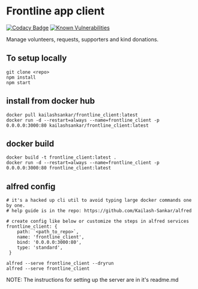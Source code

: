 # Frontline app client

[![Codacy Badge](https://api.codacy.com/project/badge/Grade/15a9d95d956743fdbf55e81fbfbe1b21)](https://app.codacy.com/manual/Kailash-Sankar/frontline_client?utm_source=github.com&utm_medium=referral&utm_content=Kailash-Sankar/frontline_client&utm_campaign=Badge_Grade_Settings) [![Known Vulnerabilities](https://snyk.io/test/github/Kailash-Sankar/frontline_client/badge.svg?targetFile=package.json)](https://snyk.io/test/github/Kailash-Sankar/frontline_client?targetFile=package.json)

Manage volunteers, requests, supporters and kind donations.

## To setup locally
    git clone <repo>
    npm install
    npm start

## install from docker hub
	docker pull kailashsankar/frontline_client:latest
	docker run -d --restart=always --name=frontline_client -p 0.0.0.0:3000:80 kailashsankar/frontline_client:latest

## docker build
	docker build -t frontline_client:latest .
	docker run -d --restart=always --name=frontline_client -p 0.0.0.0:3000:80 frontline_client:latest

## alfred config

	# it's a hacked up cli util to avoid typing large docker commands one by one.
	# help guide is in the repo: https://github.com/Kailash-Sankar/alfred

	# create config like below or customize the steps in alfred services
	frontline_client: {
		path: `<path_to_repo>`,
		name: 'frontline_client',
		bind: '0.0.0.0:3000:80',
		type: 'standard',
	 }

	alfred --serve frontline_client --dryrun
	alfred --serve frontline_client

NOTE: The instructions for setting up the server are in it's readme.md
